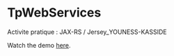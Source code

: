 # TpWebServices
Activite pratique : JAX-RS / Jersey_YOUNESS-KASSIDE

 Watch the demo [here](https://streamable.com/qbs49z). 
